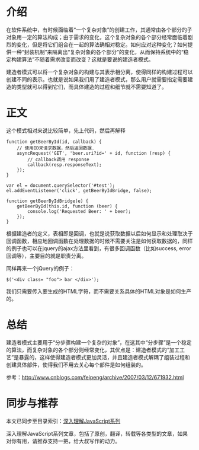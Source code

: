 

# 介绍

在软件系统中，有时候面临着“一个复杂对象”的创建工作，其通常由各个部分的子对象用一定的算法构成；由于需求的变化，这个复杂对象的各个部分经常面临着剧烈的变化，但是将它们组合在一起的算法确相对稳定。如何应对这种变化？如何提供一种“封装机制”来隔离出“复杂对象的各个部分”的变化，从而保持系统中的“稳定构建算法”不随着需求改变而改变？这就是要说的建造者模式。

建造者模式可以将一个复杂对象的构建与其表示相分离，使得同样的构建过程可以创建不同的表示。也就是说如果我们用了建造者模式，那么用户就需要指定需要建造的类型就可以得到它们，而具体建造的过程和细节就不需要知道了。

# 正文

这个模式相对来说比较简单，先上代码，然后再解释

    
    
    function getBeerById(id, callback) {  
        // 使用ID来请求数据，然后返回数据.  
        asyncRequest('GET', 'beer.uri?id=' + id, function (resp) {  
            // callback调用 response  
            callback(resp.responseText);  
        });  
    }  
      
    var el = document.querySelector('#test');  
    el.addEventListener('click', getBeerByIdBridge, false);  
      
    function getBeerByIdBridge(e) {  
        getBeerById(this.id, function (beer) {  
            console.log('Requested Beer: ' + beer);  
        });  
    }

根据建造者的定义，表相即是回调，也就是说获取数据以后如何显示和处理取决于回调函数，相应地回调函数在处理数据的时候不需要关注是如何获取数据的，同样的例子也可以在jquery的ajax方法里看到，有很多回调函数（比如success,
error回调等），主要目的就是职责分离。

同样再来一个jQuery的例子：

    
    
    $('<div class= "foo"> bar </div>');

我们只需要传入要生成的HTML字符，而不需要关系具体的HTML对象是如何生产的。

# 总结

建造者模式主要用于“分步骤构建一个复杂的对象”，在这其中“分步骤”是一个稳定的算法，而复杂对象的各个部分则经常变化，其优点是：建造者模式的“加工工艺”是暴露的，这样使得建造者模式更加灵活，并且建造者模式解耦了组装过程和创建具体部件，使得我们不用去关心每个部件是如何组装的。

参考：http://www.cnblogs.com/feipeng/archive/2007/03/12/671932.html

# 同步与推荐

本文已同步至目录索引：[深入理解JavaScript系列](http://www.cnblogs.com/TomXu/archive/2011/12/15/2288411.html)

深入理解JavaScript系列文章，包括了原创，翻译，转载等各类型的文章，如果对你有用，请推荐支持一把，给大叔写作的动力。

